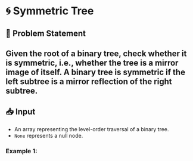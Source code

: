 # 🌀 Symmetric Tree

## 📝 Problem Statement

Given the root of a binary tree, check whether it is **symmetric**, i.e., whether the tree is a **mirror image of itself.** A binary tree is symmetric if the left subtree is a mirror reflection of the right subtree.
---

## 📥 Input

- An array representing the level-order traversal of a binary tree.
- `None` represents a null node.

### Example 1:
